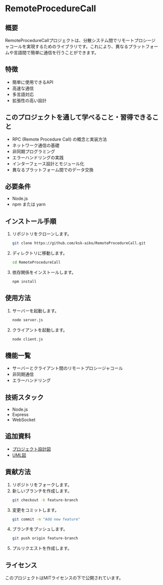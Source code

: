 # RemoteProcedureCall

## 概要
RemoteProcedureCallプロジェクトは、分散システム間でリモートプロシージャコールを実現するためのライブラリです。これにより、異なるプラットフォームや言語間で簡単に通信を行うことができます。

## 特徴
- 簡単に使用できるAPI
- 高速な通信
- 多言語対応
- 拡張性の高い設計

## このプロジェクトを通して学べること・習得できること
- RPC (Remote Procedure Call) の概念と実装方法
- ネットワーク通信の基礎
- 非同期プログラミング
- エラーハンドリングの実践
- インターフェース設計とモジュール化
- 異なるプラットフォーム間でのデータ交換

## 必要条件
- Node.js
- npm または yarn

## インストール手順
1. リポジトリをクローンします。
    ```bash
    git clone https://github.com/ksk-aiko/RemoteProcedureCall.git
    ```
2. ディレクトリに移動します。
    ```bash
    cd RemoteProcedureCall
    ```
3. 依存関係をインストールします。
    ```bash
    npm install
    ```

## 使用方法
1. サーバーを起動します。
    ```bash
    node server.js
    ```
2. クライアントを起動します。
    ```bash
    node client.js
    ```

## 機能一覧
- サーバーとクライアント間のリモートプロシージャコール
- 非同期通信
- エラーハンドリング

## 技術スタック
- Node.js
- Express
- WebSocket

## 追加資料
- [プロジェクト設計図](docs/design.md)
- [UML図](docs/uml.md)

## 貢献方法
1. リポジトリをフォークします。
2. 新しいブランチを作成します。
    ```bash
    git checkout -b feature-branch
    ```
3. 変更をコミットします。
    ```bash
    git commit -m "Add new feature"
    ```
4. ブランチをプッシュします。
    ```bash
    git push origin feature-branch
    ```
5. プルリクエストを作成します。

## ライセンス
このプロジェクトはMITライセンスの下で公開されています。